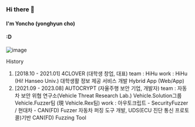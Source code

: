 ### Hi there 👋

#### I'm Yoncho (yonghyun cho) 
####
#### :D 

![image](https://github.com/yoncho/yoncho/assets/44021629/b02a0267-b036-4715-9def-7e872f235cff)

History
1. [2018.10 - 2021.01] 4CLOVER (대학생 창업, 대표)
  team : HiHu 
  work : HiHu (Hi! Hanseo Univ.) 대학생활 정보 제공 서비스 개발
         Hybrid App (Web/App)
2. [2021.09 - 2023.08] AUTOCRYPT (자율주행 보안 기업, 개발자)
  team : 자동차 보안 위협 연구소(Vehicle Threat Research Lab.) Vehicle.Solution그룹 Vehicle.Fuzzer팀 (現 Vehicle.Rex팀)
  work : 아우토크립트 - SecurityFuzzer / 현대차 - CAN(FD) Fuzzer 
         자동차 퍼징 도구 개발, UDS(ECU 진단 통신 프로토콜)기반 CAN(FD) Fuzzing Tool



<!--
**yoncho/yoncho** is a ✨ _special_ ✨ repository because its `README.md` (this file) appears on your GitHub profile.

Here are some ideas to get you started:

- 🔭 I’m currently working on ...
- 🌱 I’m currently learning ...
- 👯 I’m looking to collaborate on ...
- 🤔 I’m looking for help with ...
- 💬 Ask me about ...
- 📫 How to reach me: ...
- 😄 Pronouns: ...
- ⚡ Fun fact: ...
-->

